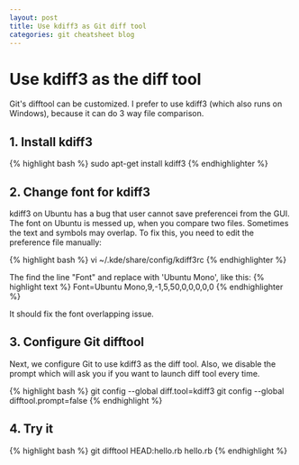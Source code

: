```yaml
---
layout: post
title: Use kdiff3 as Git diff tool 
categories: git cheatsheet blog
---
```


# Use kdiff3 as the diff tool 

Git's difftool can be customized.  I prefer to use kdiff3 (which also runs on Windows), because it can do 3 way file comparison.

## 1. Install kdiff3

{% highlight bash %}
sudo apt-get install kdiff3
{% endhighlighter %}

## 2. Change font for kdiff3

kdiff3 on Ubuntu has a bug that user cannot save preferencei from the GUI.  The font on Ubuntu is messed up, when you compare two files.  Sometimes the text and symbols may overlap.  To fix this, you need to edit the preference file manually:

{% highlight bash %}
 vi ~/.kde/share/config/kdiff3rc
{% endhighlighter %}

The find the line "Font" and replace with 'Ubuntu Mono', like this:
{% highlight text %}
Font=Ubuntu Mono,9,-1,5,50,0,0,0,0,0
{% endhighlighter %}

It should fix the font overlapping issue.

## 3. Configure Git difftool

Next, we configure Git to use kdiff3 as the diff tool.  Also, we disable the prompt which will ask you if you want to launch diff tool every time.

{% highlight bash %}
git config --global diff.tool=kdiff3
git config --global difftool.prompt=false
{% endhighlight %}

## 4. Try it

{% highlight bash %}
git difftool HEAD:hello.rb hello.rb
{% endhighlight %}

